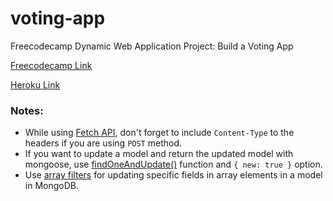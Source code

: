 # voting-app
Freecodecamp Dynamic Web Application Project: Build a Voting App

[Freecodecamp Link](https://www.freecodecamp.org/challenges/build-a-voting-app)

[Heroku Link]()

### Notes:

- While using [Fetch API](https://developer.mozilla.org/en-US/docs/Web/API/Fetch_API/Using_Fetch), don't forget to include `Content-Type` to the headers if you are using `POST` method.
- If you want to update a model and return the updated model with mongoose, use [findOneAndUpdate()](http://mongoosejs.com/docs/api.html#findoneandupdate_findOneAndUpdate) function and `{ new: true }` option.
- Use [array filters](http://thecodebarbarian.com/a-nodejs-perspective-on-mongodb-36-array-filters.html) for updating specific fields in array elements in a model in MongoDB.